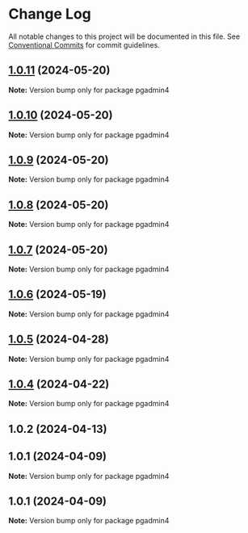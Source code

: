 # Change Log

All notable changes to this project will be documented in this file.
See [Conventional Commits](https://conventionalcommits.org) for commit guidelines.

## [1.0.11](https://github.com/Kallenju/notes/compare/pgadmin4@1.0.9...pgadmin4@1.0.11) (2024-05-20)

**Note:** Version bump only for package pgadmin4





## [1.0.10](https://github.com/Kallenju/notes/compare/pgadmin4@1.0.9...pgadmin4@1.0.10) (2024-05-20)

**Note:** Version bump only for package pgadmin4





## [1.0.9](https://github.com/Kallenju/notes/compare/pgadmin4@1.0.8...pgadmin4@1.0.9) (2024-05-20)

**Note:** Version bump only for package pgadmin4





## [1.0.8](https://github.com/Kallenju/notes/compare/pgadmin4@1.0.7...pgadmin4@1.0.8) (2024-05-20)

**Note:** Version bump only for package pgadmin4





## [1.0.7](https://github.com/Kallenju/notes/compare/pgadmin4@1.0.6...pgadmin4@1.0.7) (2024-05-20)

**Note:** Version bump only for package pgadmin4





## [1.0.6](https://github.com/Kallenju/notes/compare/pgadmin4@1.0.5...pgadmin4@1.0.6) (2024-05-19)

**Note:** Version bump only for package pgadmin4





## [1.0.5](https://github.com/Kallenju/notes/compare/pgadmin4@1.0.4...pgadmin4@1.0.5) (2024-04-28)

**Note:** Version bump only for package pgadmin4





## [1.0.4](https://github.com/Kallenju/notes/compare/pgadmin4@1.0.2...pgadmin4@1.0.4) (2024-04-22)

**Note:** Version bump only for package pgadmin4





## 1.0.2 (2024-04-13)



## 1.0.1 (2024-04-09)

**Note:** Version bump only for package pgadmin4





## 1.0.1 (2024-04-09)

**Note:** Version bump only for package pgadmin4
